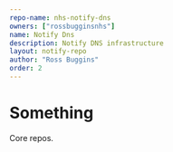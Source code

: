 ```yaml
---
repo-name: nhs-notify-dns
owners: ["rossbugginsnhs"]
name: Notify Dns
description: Notify DNS infrastructure
layout: notify-repo
author: "Ross Buggins"
order: 2
---
```


# Something

Core repos.

